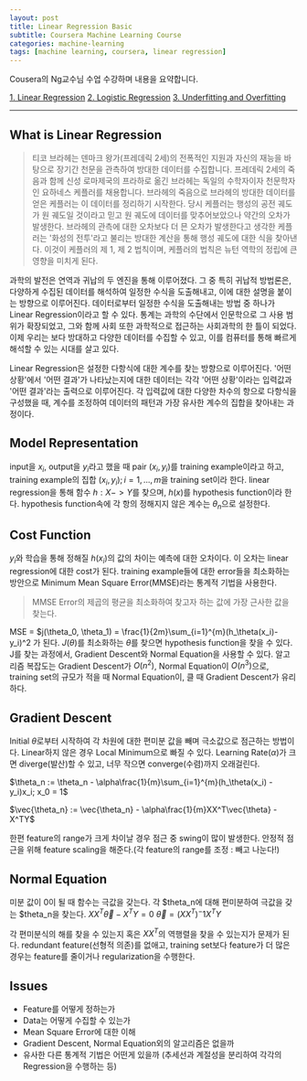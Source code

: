 ```yaml
---
layout: post
title: Linear Regression Basic
subtitle: Coursera Machine Learning Course
categories: machine-learning
tags: [machine learning, coursera, linear regression]
---
```


Cousera의 Ng교수님 수업 수강하며 내용을 요약합니다.

[1. Linear Regression](https://https://www.boboblog.io/machine-learning/2021/11/20/Linear-Regression.html)
[2. Logistic Regression]()
[3. Underfitting and Overfitting]()

----------------------------------------------------------------

## What is Linear Regression
>티코 브라헤는 덴마크 왕가(프레데릭 2세)의 전폭적인 지원과 자신의 재능을 바탕으로 장기간 천문을 관측하여 방대한 데이터를 수집합니다.
>프레데릭 2세의 죽음과 함께 신성 로마제국의 프라하로 옮긴 브라헤는 독일의 수학자이자 천문학자인 요하네스 케플러를 채용합니다.
>브라헤의 죽음으로 브라헤의 방대한 데이터를 얻은 케플러는 이 데이터를 정리하기 시작한다.
>당시 케플러는 행성의 공전 궤도가 원 궤도일 것이라고 믿고 원 궤도에 데이터를 맞추어보았으나 약간의 오차가 발생한다.
>브라헤의 관측에 대한 오차보다 더 믄 오차가 발생한다고 생각한 케플러는 '화성의 전투'라고 불리는 방대한 계산을 통해 행성 궤도에 대한 식을 찾아낸다.
>이것이 케플러의 제 1, 제 2 법칙이며, 케플러의 법칙은 뉴턴 역학의 정립에 큰 영향을 미치게 된다.

과학의 발전은 연역과 귀납의 두 엔진을 통해 이루어졌다.
그 중 특히 귀납적 방법론은, 다양하게 수집된 데이터를 해석하여 일정한 수식을 도출해내고, 이에 대한 설명을 붙이는 방향으로 이루어진다.
데이터로부터 일정한 수식을 도출해내는 방법 중 하나가 Linear Regression이라고 할 수 있다.
통계는 과학의 수단에서 인문학으로 그 사용 범위가 확장되었고, 그와 함께 사회 또한 과학적으로 접근하는 사회과학의 한 틀이 되었다.
이제 우리는 보다 방대하고 다양한 데이터를 수집할 수 있고, 이를 컴퓨터를 통해 빠르게 해석할 수 있는 시대를 살고 있다.

Linear Regression은 설정한 다항식에 대한 계수를 찾는 방향으로 이루어진다.
'어떤 상황'에서 '어떤 결과'가 나타났는지에 대한 데이터는 각각 '어떤 상황'이라는 입력값과 '어떤 결과'라는 출력으로 이루어진다.
각 입력값에 대한 다양한 차수의 항으로 다항식을 구성했을 때, 계수를 조정하여 데이터의 패턴과 가장 유사한 계수의 집합을 찾아내는 과정이다.

## Model Representation
input을 $x_i$, output을 $y_i$라고 했을 때 pair $(x_i, y_i)$를 training example이라고 하고,
training example의 집합 $(x_i, y_i);i=1,...,m$을 training set이라 한다.
linear regression을 통해 함수 $h : X -> Y$를 찾으며, $h(x)$를 hypothesis function이라 한다.
hypothesis function속에 각 항의 정해지지 않은 계수는 $\theta_n$으로 설정한다.

## Cost Function
$y_i$와 학습을 통해 정해질 $h(x_i)$의 값의 차이는 예측에 대한 오차이다.
이 오차는 linear regression에 대한 cost가 된다.
training example들에 대한 error들을 최소화하는 방안으로  Minimum Mean Square Error(MMSE)라는 통계적 기법을 사용한다.
>MMSE
>Error의 제곱의 평균을 최소화하여 찾고자 하는 값에 가장 근사한 값을 찾는다.

MSE = $j(\theta_0, \theta_1) = \frac{1}{2m}\sum_{i=1}^{m}(h_\theta(x_i)-y_i)^2 가 된다.
$J(\theta)$를 최소화하는 $\theta$를 찾으면 hypothesis function을 찾을 수 있다.
J를 찾는 과정에서, Gradient Descent와 Normal Equation을 사용할 수 있다.
알고리즘 복잡도는 Gradient Descent가 $O(n^2)$, Normal Equation이 $O(n^3)$으로,
training set의 규모가 적을 때 Normal Equation이, 클 때 Gradient Descent가 유리하다.

## Gradient Descent
Initial $\theta$로부터 시작하여 각 차원에 대한 편미분 값을 빼며 극소값으로 점근하는 방법이다.
Linear하지 않은 경우 Local Minimum으로 빠질 수 있다.
Learning Rate($\alpha$)가 크면 diverge(발산)할 수 있고, 너무 작으면 converge(수렴)까지 오래걸린다.

$\theta_n := \theta_n - \alpha\frac{1}{m}\sum_{i=1}^{m}(h_\theta(x_i) - y_i)x_i; x_0 = 1$

$\vec{\theta_n} := \vec{\theta_n} - \alpha\frac{1}{m}XX^T\vec{\theta} - X^TY$

한편 feature의 range가 크게 차이날 경우 점근 중 swing이 많이 발생한다.
안정적 점근을 위해 feature scaling을 해준다.(각 feature의 range를 조정 : 빼고 나눈다!)

## Normal Equation
미분 값이 0이 될 때 함수는 극값을 갖는다.
각 $theta_n에 대해 편미분하여 극값을 갖는 $theta_n을 찾는다.
$XX^T\vec{\theta} - X^TY = 0$
$\vec{\theta} = (XX^T)^-1X^TY$


각 편미분식의 해를 찾을 수 있는지 혹은 $XX^T$의 역행렬을 찾을 수 있는지가 문제가 된다.
redundant feature(선형적 의존)를 없애고,
training set보다 feature가 더 많은 경우는 feature를 줄이거나 regularization을 수행한다.

## Issues
* Feature를 어떻게 정하는가
* Data는 어떻게 수집할 수 있는가
* Mean Square Error에 대한 이해
* Gradient Descent, Normal Equation외의 알고리즘은 없을까
* 유사한 다른 통계적 기법은 어떤게 있을까
(추세선과 계절성을 분리하여 각각의 Regression을 수행하는 등)
